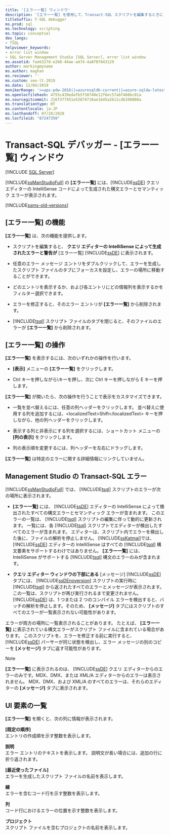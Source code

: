 ```yaml
---
title: '[エラー一覧] ウィンドウ'
description: '[エラー一覧] を使用して、Transact-SQL スクリプトを編集するときに Intellisense によって生成されるエラーと警告を表示する方法について説明します。'
titleSuffix: T-SQL debugger
ms.prod: sql
ms.technology: scripting
ms.topic: conceptual
dev_langs:
- TSQL
helpviewer_keywords:
- error list window
- SQL Server Management Studio [SQL Server], error list window
ms.assetid: fae6327d-e268-44ae-a474-4a8f8f843129
author: markingmyname
ms.author: maghan
ms.reviewer: ''
ms.custom: seo-lt-2019
ms.date: 12/04/2019
monikerRange: '>=aps-pdw-2016||=azuresqldb-current||=azure-sqldw-latest||>=sql-server-2016||=sqlallproducts-allversions||>=sql-server-linux-2017||=azuresqldb-mi-current'
ms.openlocfilehash: 4755c439edafb5f38740e12f6ec57abf468bc01a
ms.sourcegitcommit: 216f377451e53874718ae1645a2611cdb198808a
ms.translationtype: HT
ms.contentlocale: ja-JP
ms.lasthandoff: 07/28/2020
ms.locfileid: "87247350"
---
```

# <a name="transact-sql-debugger---error-list-window"></a>Transact-SQL デバッガー - [エラー一覧] ウィンドウ

 [!INCLUDE [SQL Server](../../includes/applies-to-version/sqlserver.md)]

[!INCLUDE[ssManStudioFull](../../includes/ssmanstudiofull-md.md)] の **[エラー一覧]** には、[!INCLUDE[ssDE](../../includes/ssde-md.md)] クエリ エディターの IntelliSense コードによって生成された構文エラーとセマンティック エラーが表示されます。  

[!INCLUDE[ssms-old-versions](../../includes/ssms-old-versions.md)]

## <a name="features-of-the-error-list"></a>[エラー一覧] の機能  

**[エラー一覧]** は、次の機能を提供します。  
  
-   スクリプトを編集すると、 **クエリ エディターの IntelliSense によって生成されたエラーと警告が** [エラー一覧] [!INCLUDE[ssDE](../../includes/ssde-md.md)] に表示されます。  
  
-   任意のエラー メッセージ エントリをダブルクリックして、エラーを生成したスクリプト ファイルのタブにフォーカスを設定し、エラーの場所に移動することができます。  
  
-   どのエントリを表示するか、および各エントリにどの情報列を表示するかをフィルター選択できます。  
  
-   エラーを修正すると、そのエラー エントリが **[エラー一覧]** から削除されます。  
  
-   [!INCLUDE[tsql](../../includes/tsql-md.md)] スクリプト ファイルのタブを閉じると、そのファイルのエラーが **[エラー一覧]** から削除されます。  
  
## <a name="working-with-the-error-list"></a>[エラー一覧] の操作  
 **[エラー一覧]** を表示するには、次のいずれかの操作を行います。  
  
-   **[表示]** メニューの **[エラー一覧]** をクリックします。  
  
-   Ctrl キーを押しながら\\キーを押し、次に Ctrl キーを押しながら E キーを押します。  
  
 **[エラー一覧]** が開いたら、次の操作を行うことで表示をカスタマイズできます。  
  
-   一覧を並べ替えるには、任意の列ヘッダーをクリックします。 並べ替えに使用する列を追加するには、&lt;localizedText&gt;Shift&lt;/localizedText&gt; キーを押しながら、他の列ヘッダーをクリックします。  
  
-   表示する列と非表示にする列を選択するには、ショートカット メニューの **[列の表示]** をクリックします。  
  
-   列の表示順を変更するには、列ヘッダーを左右にドラッグします。  
  
 **[エラー一覧]** は特定のエラーに関する詳細情報にリンクしていません。  
  
## <a name="transact-sql-errors-in-management-studio"></a>Management Studio の Transact-SQL エラー  
 [!INCLUDE[ssManStudioFull](../../includes/ssmanstudiofull-md.md)] では、 [!INCLUDE[tsql](../../includes/tsql-md.md)] スクリプトのエラーが次の場所に表示されます。  
  
-   **[エラー一覧]** には、 [!INCLUDE[ssDE](../../includes/ssde-md.md)] エディターの IntelliSense によって検出されたすべての構文エラーとセマンティック エラーが含まれます。 このエラーの一覧は、 [!INCLUDE[tsql](../../includes/tsql-md.md)] スクリプトの編集に伴って動的に更新されます。 一覧には、各 [!INCLUDE[tsql](../../includes/tsql-md.md)] スクリプトでエディターが検出したすべてのエラーが含まれます。 エディターは、スクリプト内でエラーを検出した後に、ファイルの解析を停止しません。 [!INCLUDE[ssKatmai](../../includes/sskatmai-md.md)]では、 [!INCLUDE[ssDE](../../includes/ssde-md.md)] エディターの IntelliSense はすべての [!INCLUDE[tsql](../../includes/tsql-md.md)] 構文要素をサポートするわけではありません。 **[エラー一覧]** には、IntelliSense がサポートする [!INCLUDE[tsql](../../includes/tsql-md.md)] 構文のエラーのみが含まれます。  
  
-   **クエリ エディター ウィンドウの下部にある** [メッセージ] [!INCLUDE[ssDE](../../includes/ssde-md.md)] タブには、 [!INCLUDE[ssDEnoversion](../../includes/ssdenoversion-md.md)] スクリプトの実行時に [!INCLUDE[tsql](../../includes/tsql-md.md)] から返されたすべてのエラーとメッセージが表示されます。 この一覧は、スクリプトが再び実行されるまで変更されません。 [!INCLUDE[ssDE](../../includes/ssde-md.md)] は、1 つまたは 2 つのコンパイル エラーを検出すると、バッチの解析を停止します。そのため、 **[メッセージ]** タブにはスクリプトのすべてのエラーが一覧表示されない可能性があります。  
  
 エラーが両方の場所に一覧表示されることがあります。 たとえば、 **[エラー一覧]** に表示されている構文エラーがスクリプト ファイルに含まれている場合があります。 このスクリプトを、エラーを修正する前に実行すると、 [!INCLUDE[ssDE](../../includes/ssde-md.md)] パーサーが同じ状態を検出し、エラー メッセージの別のコピーを **[メッセージ]** タブに返す可能性があります。  
  
> [!NOTE]  
>  **[エラー一覧]** に表示されるのは、 [!INCLUDE[ssDE](../../includes/ssde-md.md)] クエリ エディターからのエラーのみです。MDX、DMX、または XML/A エディターからのエラーは表示されません。 MDX、DMX、および XML/A のすべてのエラーは、それらのエディターの **[メッセージ]** タブに表示されます。  
  
## <a name="ui-element-list"></a>UI 要素の一覧  
 **[エラー一覧]** を開くと、次の列に情報が表示されます。  
  
 **[既定の順序]**  
 エントリの作成順を示す整数を表示します。  
  
 **説明**  
 エラー エントリのテキストを表示します。 説明文が長い場合には、追加の行に折り返されます。  
  
 **[最近使ったファイル]**  
 エラーを生成したスクリプト ファイルの名前を表示します。  
  
 **線**  
 エラーを含むコード行を示す整数を表示します。  
  
 **列**  
 コード行におけるエラーの位置を示す整数を表示します。  
  
 **プロジェクト**  
 スクリプト ファイルを含むプロジェクトの名前を表示します。  
